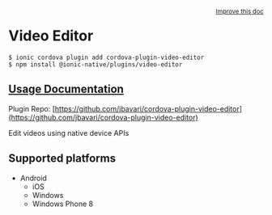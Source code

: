 <a style="float:right;font-size:12px;" href="http://github.com/danielsogl/awesome-cordova-plugins/edit/master/src/@awesome-cordova-plugins/plugins/video-editor/index.ts#L110">
  Improve this doc
</a>

# Video Editor

```
$ ionic cordova plugin add cordova-plugin-video-editor
$ npm install @ionic-native/plugins/video-editor
```

## [Usage Documentation](https://ionicframework.com/docs/native/video-editor/)

Plugin Repo: [https://github.com/jbavari/cordova-plugin-video-editor](https://github.com/jbavari/cordova-plugin-video-editor)

Edit videos using native device APIs

## Supported platforms

- Android
  - iOS
  - Windows
  - Windows Phone 8
  


